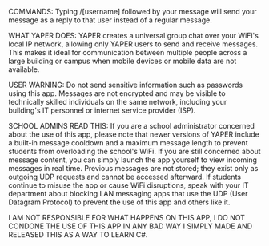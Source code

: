 COMMANDS:
Typing /[username] followed by your message will send your message as a reply to that user instead of a regular message.

WHAT YAPER DOES:
YAPER creates a universal group chat over your WiFi's local IP network, allowing only YAPER users to send and receive messages. This makes it ideal for communication between
multiple people across a large building or campus when mobile devices or mobile data are not available.

USER WARNING:
Do not send sensitive information such as passwords using this app. Messages are not encrypted and may be visible to technically skilled individuals on the same network,
including your building's IT personnel or internet service provider (ISP).

SCHOOL ADMINS READ THIS:
If you are a school administrator concerned about the use of this app, please note that newer versions of YAPER include a built-in message cooldown and a maximum message length to prevent students from
overloading the school's WiFi. If you are still concerned about message content, you can simply launch the app yourself to view incoming messages in real time. Previous messages are not stored;
they exist only as outgoing UDP requests and cannot be accessed afterward. If students continue to misuse the app or cause WiFi disruptions, speak with your IT department about blocking
LAN messaging apps that use the UDP (User Datagram Protocol) to prevent the use of this app and others like it.

I AM NOT RESPONSIBLE FOR WHAT HAPPENS ON THIS APP, I DO NOT CONDONE THE USE OF THIS APP IN ANY BAD WAY I SIMPLY MADE AND RELEASED THIS AS A WAY TO LEARN C#.
